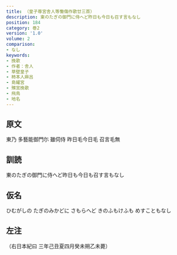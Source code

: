 ```yaml
---
title: （皇子尊宮舎人等慟傷作歌廿三首）
description: 東のたぎの御門に侍へど昨日も今日も召す言もなし
position: 184
category: 巻2
version: '1.0'
volume: 2
comparison:
- なし
keywords:
- 挽歌
- 作者：舎人
- 草壁皇子
- 柿本人麻呂
- 島嬥宮
- 殯宮挽歌
- 飛鳥
- 地名
---
```


## 原文

東乃 多藝能御門尓 雖伺侍 昨日毛今日毛 召言毛無

## 訓読

東のたぎの御門に侍へど昨日も今日も召す言もなし

## 仮名

ひむがしの たぎのみかどに さもらへど きのふもけふも めすこともなし

## 左注

（右日本紀曰 三年己丑夏四月癸未朔乙未薨）
